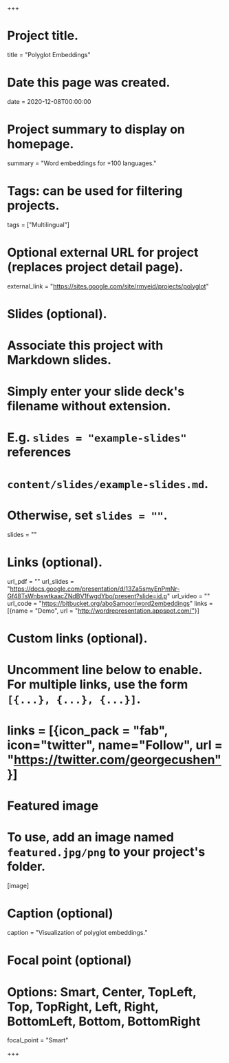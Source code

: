 +++
# Project title.
title = "Polyglot Embeddings"

# Date this page was created.
date = 2020-12-08T00:00:00

# Project summary to display on homepage.
summary = "Word embeddings for +100 languages."

# Tags: can be used for filtering projects.
tags = ["Multilingual"]

# Optional external URL for project (replaces project detail page).
external_link = "https://sites.google.com/site/rmyeid/projects/polyglot"

# Slides (optional).
#   Associate this project with Markdown slides.
#   Simply enter your slide deck's filename without extension.
#   E.g. `slides = "example-slides"` references
#   `content/slides/example-slides.md`.
#   Otherwise, set `slides = ""`.
slides = ""

# Links (optional).
url_pdf = ""
url_slides = "https://docs.google.com/presentation/d/13Za5smyEnPmNr-Gf48TsWnbswtkaacZNdBV1fwgdYbo/present?slide=id.p"
url_video = ""
url_code = "https://bitbucket.org/aboSamoor/word2embeddings"
links = [{name = "Demo", url = "http://wordrepresentation.appspot.com/"}]

# Custom links (optional).
#   Uncomment line below to enable. For multiple links, use the form `[{...}, {...}, {...}]`.
# links = [{icon_pack = "fab", icon="twitter", name="Follow", url = "https://twitter.com/georgecushen"}]

# Featured image
# To use, add an image named `featured.jpg/png` to your project's folder.
[image]
  # Caption (optional)
  caption = "Visualization of polyglot embeddings."

  # Focal point (optional)
  # Options: Smart, Center, TopLeft, Top, TopRight, Left, Right, BottomLeft, Bottom, BottomRight
  focal_point = "Smart"

+++

